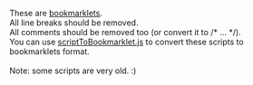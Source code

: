 These are <a href="http://en.wikipedia.org/wiki/Bookmarklet">bookmarklets</a>.<br/>
All line breaks should be removed.<br/>
All comments should be removed too (or convert it to /* ... */).<br/>
You can use <a href="/Infocatcher/AkelPad_scripts/blob/master/scriptToBookmarklet.js">scriptToBookmarklet.js</a> to convert these scripts to bookmarklets format.<br/>
<br/>
Note: some scripts are very old. :)